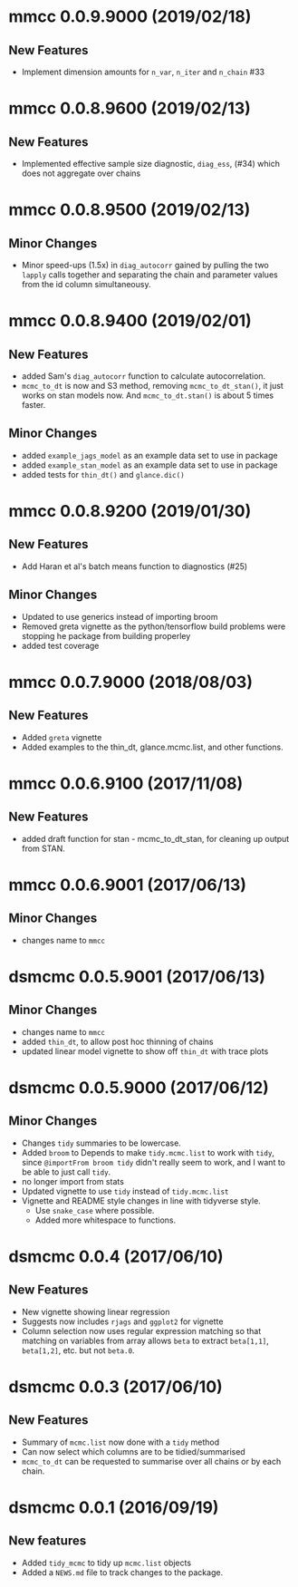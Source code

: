 # mmcc 0.0.9.9000 (2019/02/18)

## New Features 

* Implement dimension amounts for `n_var`, `n_iter` and `n_chain` #33

# mmcc 0.0.8.9600 (2019/02/13)

## New Features

* Implemented effective sample size diagnostic, `diag_ess`, (#34) which does not aggregate over chains

# mmcc 0.0.8.9500 (2019/02/13)

## Minor Changes

* Minor speed-ups (1.5x) in `diag_autocorr` gained by pulling the two `lapply` calls together and separating the chain and parameter values from the id column simultaneousy.

# mmcc 0.0.8.9400 (2019/02/01)

## New Features

* added Sam's `diag_autocorr` function to calculate autocorrelation.
* `mcmc_to_dt` is now and S3 method, removing `mcmc_to_dt_stan()`, it just works on stan models now. And `mcmc_to_dt.stan()` is about 5 times faster.

## Minor Changes

* added `example_jags_model` as an example data set to use in package
* added `example_stan_model` as an example data set to use in package
* added tests for `thin_dt()` and `glance.dic()`

# mmcc 0.0.8.9200 (2019/01/30)

## New Features

- Add Haran et al's batch means function to diagnostics (#25)

## Minor Changes

- Updated to use generics instead of importing broom
- Removed greta vignette as the python/tensorflow build problems were stopping he package from building properley
- added test coverage

mmcc 0.0.7.9000 (2018/08/03)
=========================

## New Features

- Added `greta` vignette
- Added examples to the thin_dt, glance.mcmc.list, and other functions.

mmcc 0.0.6.9100 (2017/11/08)
=========================

## New Features

- added draft function for stan - mcmc_to_dt_stan, for cleaning up output from STAN.

mmcc 0.0.6.9001 (2017/06/13)
=========================

## Minor Changes

- changes name to `mmcc`

dsmcmc 0.0.5.9001 (2017/06/13)
=========================

## Minor Changes

- changes name to `mmcc`
- added `thin_dt`, to allow post hoc thinning of chains
- updated linear model vignette to show off `thin_dt` with trace plots

dsmcmc 0.0.5.9000 (2017/06/12)
=========================

## Minor Changes

- Changes `tidy` summaries to be lowercase.
- Added `broom` to Depends to make `tidy.mcmc.list` to work with `tidy`, since `@importFrom broom tidy` didn't really seem to work, and I want to be able to just call `tidy`.
- no longer import from stats
- Updated vignette to use `tidy` instead of `tidy.mcmc.list`
- Vignette and README style changes in line with tidyverse style.
  - Use `snake_case` where possible.
  - Added more whitespace to functions.

dsmcmc 0.0.4 (2017/06/10)
=========================

## New Features

- New vignette showing linear regression
- Suggests now includes `rjags` and `ggplot2` for vignette
- Column selection now uses regular expression matching so that matching on variables from array allows `beta` to extract `beta[1,1]`, `beta[1,2]`, etc. but not `beta.0`.

dsmcmc 0.0.3 (2017/06/10)
=========================

## New Features

- Summary of `mcmc.list` now done with a `tidy` method
- Can now select which columns are to be tidied/summarised
- `mcmc_to_dt` can be requested to summarise over all chains or by each chain.

dsmcmc 0.0.1 (2016/09/19)
=========================

## New features
- Added `tidy_mcmc` to tidy up `mcmc.list` objects
- Added a `NEWS.md` file to track changes to the package.


